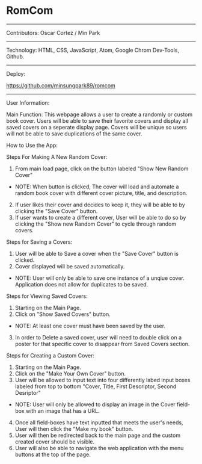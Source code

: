 # RomCom
___________________________________________________________________________________________________________________

Contributors: Oscar Cortez / Min Park
___________________________________________________________________________________________________________________

Technology: HTML, CSS, JavaScript, Atom, Google Chrom Dev-Tools, Github.
_________________________________________________________________________

Deploy:

https://github.com/minsungpark89/romcom

____________________________________________________________________________________________________________________

User Information: 

Main Function: This webpage allows a user to create a randomly or custom book cover. Users will be able to save their favorite covers and display all saved covers on a seperate display page. Covers will be unique so users will not be able to save duplications of the same cover.

How to Use the App:

Steps For Making A New Random Cover:
1. From main load page, click on the button labeled "Show New Random Cover"
  - NOTE: When button is clicked, The cover will load and automate a random book cover with different cover picture, title, and description.
2. If user likes their cover and decides to keep it, they will be able to by clicking the "Save Cover" button.
3. If user wants to create a different cover, User will be able to do so by clicking the "Show new Random Cover" to cycle through random covers.

Steps for Saving a Covers:
1. User will be able to Save a cover when the "Save Cover" button is clicked.
2. Cover displayed will be saved automatically.
  - NOTE: User will only be able to save one instance of a unqiue cover.  Application does not allow for duplicates to be saved.

Steps for Viewing Saved Covers:
1. Starting on the Main Page.
2. Click on "Show Saved Covers" button.
  - NOTE: At least one cover must have been saved by the user.
3. In order to Delete a saved cover, user will need to double click on a poster for that specific cover to disappear from Saved Covers section.

Steps for Creating a Custom Cover:
1. Starting on the Main Page.
2. Click on the "Make Your Own Cover" button.
3. User will be allowed to input text into four differently labed input boxes labeled from top to bottom "Cover, Title, First Descriptor, Second Desriptor"
  - NOTE: User will only be allowed to display an image in the Cover field-box with an image that has a       URL.
4. Once all field-boxes have text inputted that meets the user's needs, User will then click the "Make my book" button.
5. User will then be redirected back to the main page and the custom created cover should be visible.
6. User will also be able to navigate the web application with the menu buttons at the top of the page.
